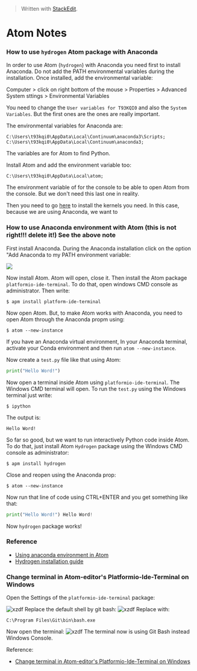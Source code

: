> Written with [StackEdit](https://stackedit.io/).
# Atom Notes

### How to use `hydrogen` Atom package with Anaconda

In order to use Atom (`hydrogen`) with Anaconda you need first to install Anaconda. Do not add the PATH environmental variables during the installation. Once installed, add the environmental variable:

Computer > click on right bottom of the mouse > Properties > Advanced System sttings > Environmental Variables

You need to change the `User variables for T93KQI0` and also the `System Variables`. But the first ones are the ones are really important.

The environmental variables for Anaconda are:

`C:\Users\t93kqi0\AppData\Local\Continuum\anaconda3\Scripts;`
`C:\Users\t93kqi0\AppData\Local\Continuum\anaconda3;`

The variables are for Atom to find Python. 

Install Atom and add the environment variable too:

`C:\Users\t93kqi0\AppData\Local\atom;`

The environment variable of for the console to be able to open Atom from the console. But we don't need this last one in reality.

Then you need to go [here](https://nteract.gitbooks.io/hydrogen/docs/Installation.html) to install the kernels you need. In this case, because we are using Anaconda, we want to 





### How to use Anaconda environment with Atom (this is not right!!! delete it!) See the above note

First install Anaconda. During the Anaconda installation click on the option "Add Anaconda to my PATH environment variable:

![](https://cdn-images-1.medium.com/max/640/1*7a9zVyGP3iMXu9aB4e_Vhw.png)

Now install Atom. Atom will open, close it. Then install the Atom package  `platformio-ide-terminal`. To do that, open windows CMD console as administrator. Then write:
```
$ apm install platform-ide-terminal
```
Now open Atom. But, to make Atom works with Anaconda, you need to open Atom through the Anaconda propm using:

```
$ atom --new-instance
```

If you have an Anaconda virtual environment, In your Anaconda terminal, activate your Conda environment and then run `atom --new-instance`.

Now create a `test.py` file like that using Atom:
```python
print("Hello Word!")
```
Now open a terminal inside Atom using `platformio-ide-terminal`. The Windows CMD terminal will open. To run the `test.py` using the Windows terminal just write:

```
$ ipython
``` 
The output is:
```
Hello Word!
```
So far so good, but we want to run interactively Python code inside Atom.  To do that, just install Atom `Hydrogen` package using the Windows CMD console as administrator:
```
$ apm install hydrogen
```
Close and reopen using the Anaconda prop:
```
$ atom --new-instance
```
Now run that line of code using CTRL+ENTER and you get something like that:

```python
print("Hello Word!") Hello Word!
```
Now `hydrogen` package works!

### Reference

- [Using anaconda environment in Atom](https://stackoverflow.com/questions/43207427/using-anaconda-environment-in-atom)
- [Hydrogen installation guide]([https://nteract.gitbooks.io/hydrogen/docs/Installation.html](https://nteract.gitbooks.io/hydrogen/docs/Installation.html))

### Change terminal in Atom-editor's Platformio-Ide-Terminal on Windows

Open the Settings of the `platformio-ide-terminal` package:

![xzdf](https://github.com/markeyser/Data-Science-Cookbook/blob/master/imgs/Platformio-Ide-Terminal-01.png?raw=true)
Replace the default shell by git bash:
![xzdf](https://github.com/markeyser/Data-Science-Cookbook/blob/master/imgs/Platformio-Ide-Terminal-02.png?raw=true)
Replace with:

```
C:\Program Files\Git\bin\bash.exe
```

Now open the terminal:
![xzdf](https://github.com/markeyser/Data-Science-Cookbook/blob/master/imgs/Platformio-Ide-Terminal-03.png?raw=true)
The terminal now is using Git Bash instead Windows Console.

Reference:

- [Change terminal in Atom-editor's Platformio-Ide-Terminal on Windows](https://stackoverflow.com/questions/42277302/change-terminal-in-atom-editors-platformio-ide-terminal-on-windows)
<!--stackedit_data:
eyJoaXN0b3J5IjpbLTE0MTExNTQzOTYsLTE5MTE3MjU3NCw5Mj
k4MTQ0OTEsMTU5OTY0Nzg2MV19
-->